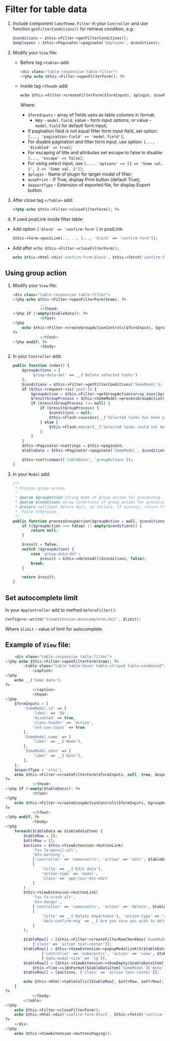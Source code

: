 # Filter for table data

1. Include component `CakeTheme.Filter` in your `Controller` and use function `getFilterConditions()`
    for retrieve condition, e.g.:

   ```php
   $conditions = $this->Filter->getFilterConditions();
   $employees = $this->Paginator->paginate('Employee', $conditions);
   ```

2. Modify your `View` file:
   - Before tag `<table>` add:

      ```php
      <div class="table-responsive table-filter">
      <?php echo $this->Filter->openFilterForm(); ?>
      ```

   - Inside tag `<thead>` add:
      ```php
      echo $this->Filter->createFilterForm($formInputs, $plugin, $usePrint, $exportType);
      ```
      Where:
      - `$formInputs` - array of fields uses as table columns in format: 
         * key - `model.field`, value - form input options, or value - `model.field` for default form input;
      - If pagination field is not equal filter form input field, set option: `[..., 'pagination-field' => 'model.field']`;
      - For disable pagination and filter form input, use option: `[..., 'disabled' => true]`;
      - For escaping of title and attributes set escape to false to disable: `[..., 'escape' => false]`;
      - For using select input, use `[..., 'options' => [1 => 'Some val. 1', 2 => 'Some val. 2']]`;
      - `$plugin` - Name of plugin for target model of filter;
      - `$usePrint` -  If True, display Print button (default True);
      - `$exportType` - Extension of exported file, for display Export button.
3. After close tag `</table>` add:

   ```php
   <?php echo $this->Filter->closeFilterForm(); ?>
   ```

4. If used postLink inside filter table:
- Add option `['block' => 'confirm-form']` in postLink:

   ```php
   $this->Form->postLink(.., .., [..., 'block' => 'confirm-form']);
   ```

- Add after `echo $this->Filter->closeFilterForm();`

   ```php
   echo $this->Html->div('confirm-form-block', $this->fetch('confirm-form'));
   ```

## Using group action

1. Modify your `View` file:

   ```php
   <div class="table-responsive table-filter">
   <?php echo $this->Filter->openFilterForm(true); ?>
               ...
               </thead>
   <?php if (!empty($tableData)): ?>
               <tfoot>
   <?php
       echo $this->Filter->createGroupActionControls($formInputs, $groupActions, true);
   ?>
               </tfoot>
   <?php endif; ?>
               <tbody>
   ```

2. In your `Controller` add:

   ```php
   public function index() {
       $groupActions = [
           'group-data-del' => __('Delete selected tasks')
       ];
       $conditions = $this->Filter->getFilterConditions('SomeModel');
       if ($this->request->is('post')) {
           $groupAction = $this->Filter->getGroupAction(array_keys($groupActions));
           $resultGroupProcess = $this->SomeModel->processGroupAction($groupAction, $conditions);
           if ($resultGroupProcess !== null) {
               if ($resultGroupProcess) {
                   $conditions = null;
                   $this->Flash->success(__('Selected tasks has been processed.'));
               } else {
                   $this->Flash->error(__('Selected tasks could not be processed. Please, try again.'));
               }
           }
       }
       $this->Paginator->settings = $this->paginate;
       $tableData = $this->Paginator->paginate('SomeModel', $conditions);

       $this->set(compact('tableData', 'groupActions'));
   }
   ```

3. In your `Model` add:

   ```php
   /**
    * Process group action
    *
    * @param $groupAction string Name of group action for processing
    * @param $conditions array Conditions of group action for processing
    * @return null|bool Return Null, on failure. If success, return True,
    *  False otherwise.
    */
   public function processGroupAction($groupAction = null, $conditions = null) {
       if (($groupAction === false) || empty($conditions)) {
           return null;
       }

       $result = false;
       switch ($groupAction) {
           case 'group-data-del':
               $result = $this->deleteAll($conditions, false);
           break;
       }

       return $result;
   }
   ```

## Set autocomplete limit

In your `AppController` add to method `beforeFilter()`:

```php
Configure::write('ViewExtension.AutocompleteLimit', $limit);
```

Where `$limit` - value of limit for autocomplete.

## Example of `View` file:

```php
    <div class="table-responsive table-filter">
<?php echo $this->Filter->openFilterForm(true); ?>
        <table class="table table-hover table-striped table-condensed">
            <caption>
<?php
    echo __('Some data');
?>
            </caption>
            <thead>
<?php 
    $formInputs = [
        'SomeModel.id' => [
            'label' => 'ID',
            'disabled' => true,
            'class-header' => 'action',
            'not-use-input' => true
        ],    
        'SomeModel.name' => [
            'label' => __('Name'),
        ],        
        'SomeModel.date' => [
            'label' => __('Date'),
        ],
    ];
    $exportType = 'xlsx';
    echo $this->Filter->createFilterForm($formInputs, null, true, $exportType);
?>
            </thead>
<?php if (!empty($tableData)): ?>
            <tfoot>
<?php
    echo $this->Filter->createGroupActionControls($formInputs, $groupActions, true);
?>
            </tfoot>
<?php endif; ?>
            <tbody>
<?php    
    foreach($tableData as $tableDataItem) {
        $tableRow = [];
        $attrRow = [];
        $actions = $this->ViewExtension->buttonLink(
            'fas fa-pencil-alt',
            'btn-warning',
            ['controller' => 'somecontrs', 'action' => 'edit', $tableDataItem['SomeModel']['id']],
            [
                'title' => __('Edit data'),
                'action-type' => 'modal',
                'class' => 'app-tour-btn-edit'
            ]
        ) .
        $this->ViewExtension->buttonLink(
            'fas fa-trash-alt',
            'btn-danger',
            ['controller' => 'somecontrs', 'action' => 'delete', $tableDataItem['SomeModel']['id']],
            [
                'title' => __('Delete department'), 'action-type' => 'confirm-post',
                'data-confirm-msg' => __('Are you sure you wish to delete this data \'%s\'?', h($tableDataItem['SomeModel']['name'])),
            ]
        );

        $tableRow[] = [$this->Filter->createFilterRowCheckbox('SomeModel.id', $tableDataItem['SomeModel']['id']),
            ['class' => 'action text-center']];
        $tableRow[] = $this->ViewExtension->popupModalLink(h($tableDataItem['SomeModel']['name']), 
                ['controller' => 'somecontrs', 'action' => 'view', $tableDataItem['SomeModel']['id']],
                ['data-modal-size' => 'lg']);
        $tableRow[] = [$this->ViewExtension->showEmpty($tableDataItem['SomeModel']['date'], '%x'),
            $this->Time->i18nFormat($tableDataItem['SomeModel']['date'], '%x')), ['class' => 'center']];        
        $tableRow[] = [$actions, ['class' => 'action text-center']];

        echo $this->Html->tableCells([$tableRow], $attrRow, $attrRow);
    }
?>
            </tbody>
        </table>
<?php
    echo $this->Filter->closeFilterForm();
    echo $this->Html->div('confirm-form-block', $this->fetch('confirm-form'));
?>
    </div>
<?php
    echo $this->ViewExtension->buttonsPaging();
```

